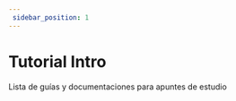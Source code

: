 ```yaml
---
 sidebar_position: 1
---
```

 
 # Tutorial Intro
 

 Lista de guías y documentaciones para apuntes de estudio